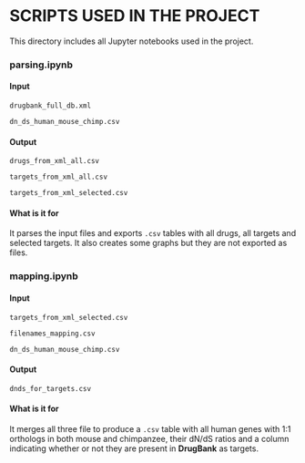 # SCRIPTS USED IN THE PROJECT
This directory includes all Jupyter notebooks used in the project.

### parsing.ipynb
#### Input
`drugbank_full_db.xml`

`dn_ds_human_mouse_chimp.csv`

#### Output
`drugs_from_xml_all.csv`

`targets_from_xml_all.csv`

`targets_from_xml_selected.csv`

#### What is it for
It parses the input files and exports `.csv` tables with all drugs, all targets and selected targets. It also creates some graphs but they are not exported as files.

### mapping.ipynb
#### Input
`targets_from_xml_selected.csv`

`filenames_mapping.csv`

`dn_ds_human_mouse_chimp.csv`

#### Output
`dnds_for_targets.csv`

#### What is it for
It merges all three file to produce a `.csv` table with all human genes with 1:1 orthologs in both mouse and chimpanzee, their dN/dS ratios and a column indicating whether or not they are present in **DrugBank** as targets.
